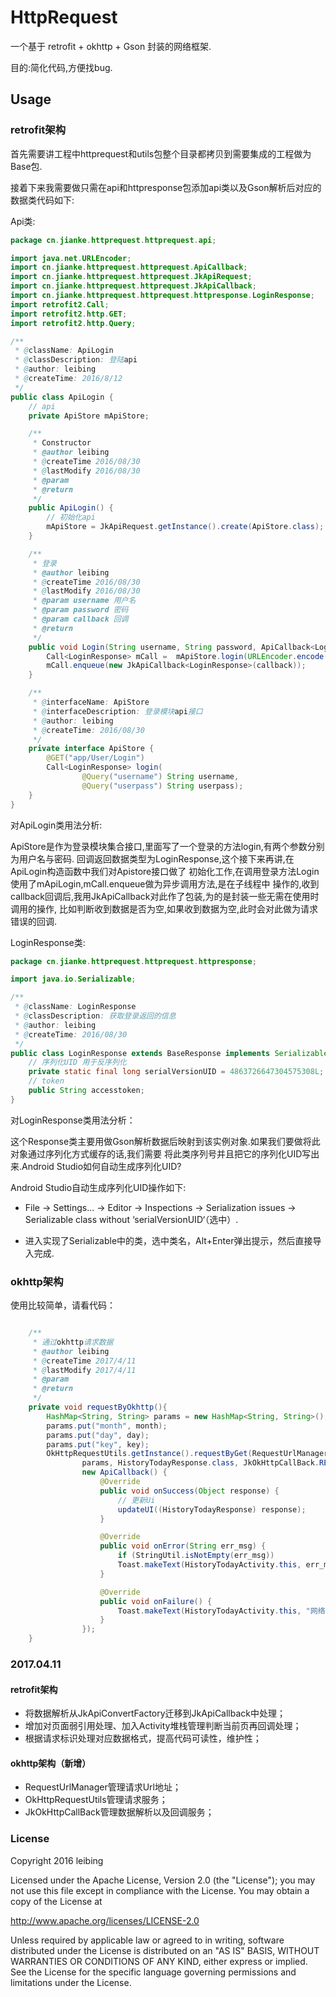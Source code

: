# HttpRequest
一个基于 retrofit + okhttp + Gson 封装的网络框架.

目的:简化代码,方便找bug.


## Usage

### retrofit架构
首先需要讲工程中httprequest和utils包整个目录都拷贝到需要集成的工程做为Base包.

接着下来我需要做只需在api和httpresponse包添加api类以及Gson解析后对应的数据类代码如下:

Api类:

```java
package cn.jianke.httprequest.httprequest.api;

import java.net.URLEncoder;
import cn.jianke.httprequest.httprequest.ApiCallback;
import cn.jianke.httprequest.httprequest.JkApiRequest;
import cn.jianke.httprequest.httprequest.JkApiCallback;
import cn.jianke.httprequest.httprequest.httpresponse.LoginResponse;
import retrofit2.Call;
import retrofit2.http.GET;
import retrofit2.http.Query;

/**
 * @className: ApiLogin
 * @classDescription: 登陆api
 * @author: leibing
 * @createTime: 2016/8/12
 */
public class ApiLogin {
    // api
    private ApiStore mApiStore;

    /**
     * Constructor
     * @author leibing
     * @createTime 2016/08/30
     * @lastModify 2016/08/30
     * @param
     * @return
     */
    public ApiLogin() {
        // 初始化api
        mApiStore = JkApiRequest.getInstance().create(ApiStore.class);
    }

    /**
     * 登录
     * @author leibing
     * @createTime 2016/08/30
     * @lastModify 2016/08/30
     * @param username 用户名
     * @param password 密码
     * @param callback 回调
     * @return
     */
    public void Login(String username, String password, ApiCallback<LoginResponse> callback){
        Call<LoginResponse> mCall =  mApiStore.login(URLEncoder.encode(username), password);
        mCall.enqueue(new JkApiCallback<LoginResponse>(callback));
    }

    /**
     * @interfaceName: ApiStore
     * @interfaceDescription: 登录模块api接口
     * @author: leibing
     * @createTime: 2016/08/30
     */
    private interface ApiStore {
        @GET("app/User/Login")
        Call<LoginResponse> login(
                @Query("username") String username,
                @Query("userpass") String userpass);
    }
}

```

对ApiLogin类用法分析:

ApiStore是作为登录模块集合接口,里面写了一个登录的方法login,有两个参数分别为用户名与密码.
回调返回数据类型为LoginResponse,这个接下来再讲,在ApiLogin构造函数中我们对Apistore接口做了
初始化工作,在调用登录方法Login使用了mApiLogin,mCall.enqueue做为异步调用方法,是在子线程中
操作的,收到callback回调后,我用JkApiCallback对此作了包装,为的是封装一些无需在使用时调用的操作,
比如判断收到数据是否为空,如果收到数据为空,此时会对此做为请求错误的回调.


LoginResponse类:

```java
package cn.jianke.httprequest.httprequest.httpresponse;

import java.io.Serializable;

/**
 * @className: LoginResponse
 * @classDescription: 获取登录返回的信息
 * @author: leibing
 * @createTime: 2016/08/30
 */
public class LoginResponse extends BaseResponse implements Serializable{
    // 序列化UID 用于反序列化
    private static final long serialVersionUID = 4863726647304575308L;
    // token
    public String accesstoken;
}


```

对LoginResponse类用法分析：

这个Response类主要用做Gson解析数据后映射到该实例对象.如果我们要做将此对象通过序列化方式缓存的话,我们需要
将此类序列号并且把它的序列化UID写出来.Android Studio如何自动生成序列化UID?

Android Studio自动生成序列化UID操作如下:

* File -> Settings... -> Editor -> Inspections -> Serialization issues -> Serializable class without ‘serialVersionUID‘（选中）.

* 进入实现了Serializable中的类，选中类名，Alt+Enter弹出提示，然后直接导入完成.

### okhttp架构
使用比较简单，请看代码：

```java

    /**
     * 通过okhttp请求数据
     * @author leibing
     * @createTime 2017/4/11
     * @lastModify 2017/4/11
     * @param
     * @return
     */
    private void requestByOkhttp(){
        HashMap<String, String> params = new HashMap<String, String>();
        params.put("month", month);
        params.put("day", day);
        params.put("key", key);
        OkHttpRequestUtils.getInstance().requestByGet(RequestUrlManager.HISTORY_TODAY_REQUEST_URL,
                params, HistoryTodayResponse.class, JkOkHttpCallBack.REQUEST_ID_ONE, this,
                new ApiCallback() {
                    @Override
                    public void onSuccess(Object response) {
                        // 更新Ui
                        updateUI((HistoryTodayResponse) response);
                    }

                    @Override
                    public void onError(String err_msg) {
                        if (StringUtil.isNotEmpty(err_msg))
                        Toast.makeText(HistoryTodayActivity.this, err_msg, Toast.LENGTH_SHORT).show();
                    }

                    @Override
                    public void onFailure() {
                        Toast.makeText(HistoryTodayActivity.this, "网络不给力", Toast.LENGTH_SHORT).show();
                    }
                });
    }

```

### 2017.04.11
#### retrofit架构

* 将数据解析从JkApiConvertFactory迁移到JkApiCallback中处理；
* 增加对页面弱引用处理、加入Activity堆栈管理判断当前页再回调处理；
* 根据请求标识处理对应数据格式，提高代码可读性，维护性；

#### okhttp架构（新增）
* RequestUrlManager管理请求Url地址；
* OkHttpRequestUtils管理请求服务；
* JkOkHttpCallBack管理数据解析以及回调服务；

### License
Copyright 2016 leibing

Licensed under the Apache License, Version 2.0 (the "License");
you may not use this file except in compliance with the License.
You may obtain a copy of the License at

   http://www.apache.org/licenses/LICENSE-2.0

Unless required by applicable law or agreed to in writing, software
distributed under the License is distributed on an "AS IS" BASIS,
WITHOUT WARRANTIES OR CONDITIONS OF ANY KIND, either express or implied.
See the License for the specific language governing permissions and
limitations under the License.

